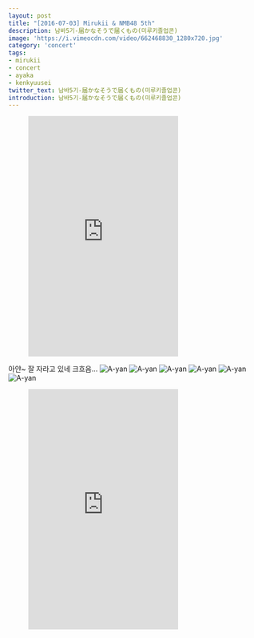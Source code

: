 ```yaml
---
layout: post
title: "[2016-07-03] Mirukii & NMB48 5th"
description: 남바5기-届かなそうで届くもの(미루키졸업콘)
image: 'https://i.vimeocdn.com/video/662468830_1280x720.jpg'
category: 'concert'
tags:
- mirukii
- concert
- ayaka
- kenkyuusei
twitter_text: 남바5기-届かなそうで届くもの(미루키졸업콘)
introduction: 남바5기-届かなそうで届くもの(미루키졸업콘)
---
```

<figure class="video_container">
<iframe src="https://player.vimeo.com/video/239485362" height="480" frameborder="0" webkitallowfullscreen mozallowfullscreen allowfullscreen></iframe>
</figure>

아얀~ 잘 자라고 있네 크흐음...
![A-yan](http://livedoor.blogimg.jp/yasuko1984ja-oku/imgs/5/e/5e5d0de9.jpg)
![A-yan](http://livedoor.blogimg.jp/akb4839/imgs/4/2/420f872e.jpg)
![A-yan](http://tvcap.info/2016/11/17/mm161117-2009530713.jpg)
![A-yan](http://otaballe.com/wp-content/uploads/2017/02/7f2dcfe57d7b792e02a22f9092a4eb63.png)
![A-yan](https://pbs.twimg.com/media/C6YSQooUoAAlPJO.jpg)
![A-yan](https://i.ytimg.com/vi/njypqhhoOck/maxresdefault.jpg)

<figure class="video_container">
<iframe src="https://player.vimeo.com/video/239502047" height="480" frameborder="0" webkitallowfullscreen mozallowfullscreen allowfullscreen></iframe>
</figure>